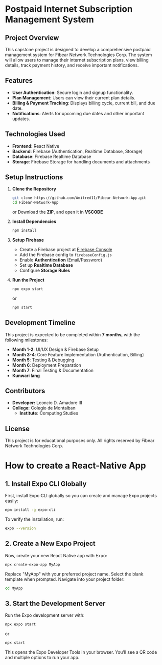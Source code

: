# Postpaid Internet Subscription Management System

## Project Overview
This capstone project is designed to develop a comprehensive postpaid management system for Fibear Network Technologies Corp. The system will allow users to manage their internet subscription plans, view billing details, track payment history, and receive important notifications.

## Features
- **User Authentication**: Secure login and signup functionality.
- **Plan Management**: Users can view their current plan details.
- **Billing & Payment Tracking**: Displays billing cycle, current bill, and due date.
- **Notifications**: Alerts for upcoming due dates and other important updates.

## Technologies Used
- **Frontend**: React Native
- **Backend**: Firebase (Authentication, Realtime Database, Storage)
- **Database**: Firebase Realtime Database
- **Storage**: Firebase Storage for handling documents and attachments

## Setup Instructions
1. **Clone the Repository**
   ```sh
   git clone https://github.com/Amitred11/Fibear-Network-App.git
   cd Fibear-Network-App
   ```

   or
   Download the **ZIP**, and open it in **VSCODE**
3. **Install Dependencies**
   ```sh
   npm install
   ```
4. **Setup Firebase**
   - Create a Firebase project at [Firebase Console](https://console.firebase.google.com/)
   - Add the Firebase config to `firebaseConfig.js`
   - Enable **Authentication** (Email/Password)
   - Set up **Realtime Database**
   - Configure **Storage Rules**

5. **Run the Project**
   ```sh
   npx expo start
   ```
   or
   ```sh
   npm start
   ```

## Development Timeline
This project is expected to be completed within **7 months**, with the following milestones:
- **Month 1-2**: UI/UX Design & Firebase Setup
- **Month 3-4**: Core Feature Implementation (Authentication, Billing)
- **Month 5**: Testing & Debugging
- **Month 6**: Deployment Preparation
- **Month 7**: Final Testing & Documentation
- **Kunwari lang**

## Contributors
- **Developer:** Leoncio D. Amadore III
- **College:** Colegio de Montalban
  - **Institute:** Computing Studies
## License
This project is for educational purposes only. All rights reserved by Fibear Network Technologies Corp.

# How to create a React-Native App

## 1. Install Expo CLI Globally
First, install Expo CLI globally so you can create and manage Expo projects easily:

```sh
npm install -g expo-cli
```
To verify the installation, run:

``` sh
expo --version
```
## 2. Create a New Expo Project
Now, create your new React Native app with Expo:

```sh
npx create-expo-app MyApp
```
Replace "MyApp" with your preferred project name.
Select the blank template when prompted.
Navigate into your project folder:

```sh
cd MyApp
```
## 3. Start the Development Server
Run the Expo development server with:

```sh
npx expo start
```
or
```sh
npx start
```
This opens the Expo Developer Tools in your browser.
You'll see a QR code and multiple options to run your app.

